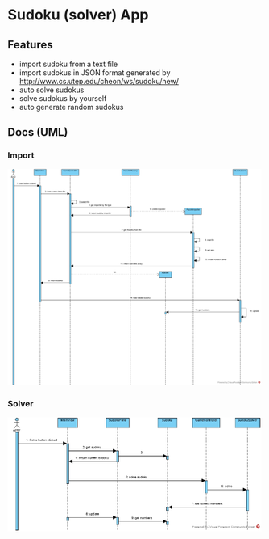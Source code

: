 # Sudoku (solver) App

## Features
- import sudoku from a text file
- import sudokus in JSON format generated by http://www.cs.utep.edu/cheon/ws/sudoku/new/  
- auto solve sudokus
- solve sudokus by yourself
- auto generate random sudokus

## Docs (UML)

### Import

![Sudoku Import](docs/sudoku_import.jpg)

### Solver

![Sudoku Solve](docs/sudoku_solve.jpg)